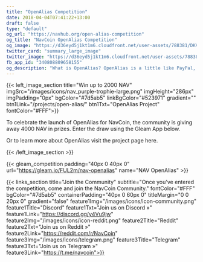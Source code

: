 ```yaml
---
title: "OpenAlias Competition"
date: 2018-04-04T07:41:22+13:00
draft: false
type: "default"
og_url: "https://navhub.org/open-alias-competition"
og_title: "NavCoin OpenAlias Competition"
og_image: "https://d36eyd5j1kt1m6.cloudfront.net/user-assets/788381/DKVu6BUdyPjcePR8/open_alias_competition_changed.jpg?1536374190"
twitter_card: "summary_large_image"
twitter_image: "https://d36eyd5j1kt1m6.cloudfront.net/user-assets/788381/DKVu6BUdyPjcePR8/open_alias_competition_changed.jpg?1536374190"
fb_app_id: "340808809658155"
og_description: "What is OpenAlias? OpenAlias is a little like PayPal, which lets you send a payment to an email address. The difference is that OpenAlias allows you to set an easy to remember ‘email style’ address to represent your full NavCoin address."
---
```


{{< left_image_section
    title="Win up to 2000 NAV"
    imgSrc="/images/icons/nav_purple-trophie-large.png"
    imgHeight="286px"
    imgPadding="0px"
    bgColor="#7d5ab5"
    linkBgColor="#523971"
    gradient=""
    btn1Link="/projects/open-alias/"
    btn1Txt="OpenAlias Project"
    fontColor="#FFF">}}
<p>To celebrate the launch of OpenAlias for NavCoin, the community is giving away 4000 NAV in prizes. Enter the draw using the Gleam App below.</p>
<p>Or to learn more about OpenAlias visit the project page here.</p>
{{< /left_image_section >}}

{{< gleam_competition
    padding="40px 0 40px 0"
    url="https://gleam.io/FUL2m/nav-openalias"
    name="NAV OpenAlias" >}}

{{< links_section
    title="Join the Community"
    subtitle="Once you've entered the competition, come and join the NavCoin Community."
    fontColor="#FFF"
    bgColor="#7d5ab5"
    containerPadding="40px 0 60px 0"
    titleMargin="0 0 20px 0"
    gradient="false"
    feature1Img="/images/icons/icon-community.png"
    feature1Title="Discord"
    feature1Txt="Join us on Discord »"
    feature1Link="https://discord.gg/y4Vu9jw"
    feature2Img="/images/icons/icon-reddit.png"
    feature2Title="Reddit"
    feature2Txt="Join us on Reddit »"
    feature2Link="https://reddit.com/r/NavCoin"
    feature3Img="/images/icons/telegram.png"
    feature3Title="Telegram"
    feature3Txt="Join us on Telegram »"
    feature3Link="https://t.me/navcoin">}}
